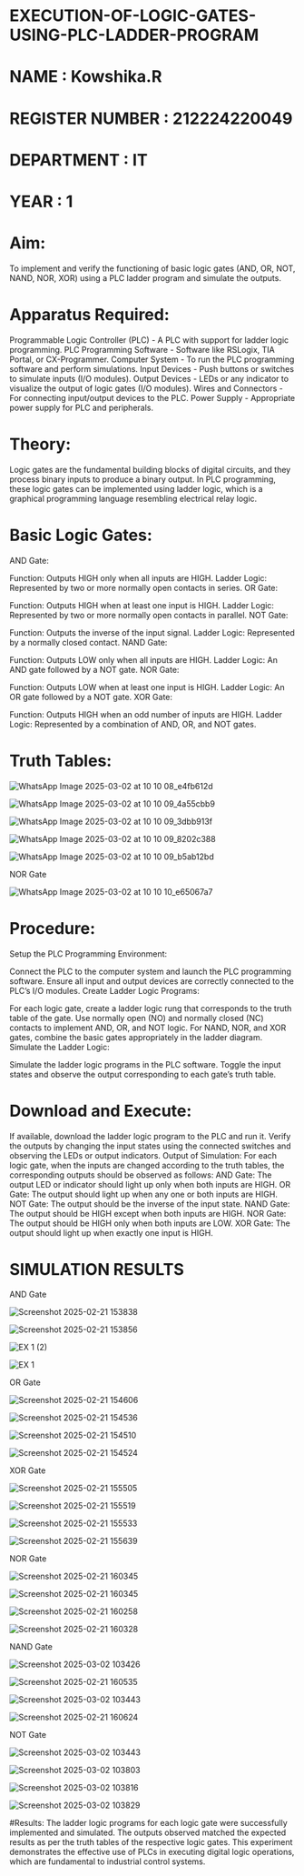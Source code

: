 # EXECUTION-OF-LOGIC-GATES-USING-PLC-LADDER-PROGRAM


 # NAME : Kowshika.R
 # REGISTER NUMBER : 212224220049
 # DEPARTMENT : IT
 # YEAR : 1

 
# Aim:
To implement and verify the functioning of basic logic gates (AND, OR, NOT, NAND, NOR, XOR) using a PLC ladder program and simulate the outputs.

# Apparatus Required:
Programmable Logic Controller (PLC) - A PLC with support for ladder logic programming.
PLC Programming Software - Software like RSLogix, TIA Portal, or CX-Programmer.
Computer System - To run the PLC programming software and perform simulations.
Input Devices - Push buttons or switches to simulate inputs (I/O modules).
Output Devices - LEDs or any indicator to visualize the output of logic gates (I/O modules).
Wires and Connectors - For connecting input/output devices to the PLC.
Power Supply - Appropriate power supply for PLC and peripherals.


# Theory:
Logic gates are the fundamental building blocks of digital circuits, and they process binary inputs to produce a binary output. In PLC programming, these logic gates can be implemented using ladder logic, which is a graphical programming language resembling electrical relay logic.

# Basic Logic Gates:
AND Gate:

Function: Outputs HIGH only when all inputs are HIGH.
Ladder Logic: Represented by two or more normally open contacts in series.
OR Gate:

Function: Outputs HIGH when at least one input is HIGH.
Ladder Logic: Represented by two or more normally open contacts in parallel.
NOT Gate:

Function: Outputs the inverse of the input signal.
Ladder Logic: Represented by a normally closed contact.
NAND Gate:

Function: Outputs LOW only when all inputs are HIGH.
Ladder Logic: An AND gate followed by a NOT gate.
NOR Gate:

Function: Outputs LOW when at least one input is HIGH.
Ladder Logic: An OR gate followed by a NOT gate.
XOR Gate:

Function: Outputs HIGH when an odd number of inputs are HIGH.
Ladder Logic: Represented by a combination of AND, OR, and NOT gates.
# Truth Tables:

![WhatsApp Image 2025-03-02 at 10 10 08_e4fb612d](https://github.com/user-attachments/assets/edff5ef7-5f07-4cb2-9689-776d207805a2)

![WhatsApp Image 2025-03-02 at 10 10 09_4a55cbb9](https://github.com/user-attachments/assets/ceb1babc-dc28-4e11-be41-375c80b0c133)

![WhatsApp Image 2025-03-02 at 10 10 09_3dbb913f](https://github.com/user-attachments/assets/83ee9acf-c271-42f5-9bdf-820e5a8c42a8)

![WhatsApp Image 2025-03-02 at 10 10 09_8202c388](https://github.com/user-attachments/assets/db6926c4-ac87-450f-9b47-72994fa236ab)

![WhatsApp Image 2025-03-02 at 10 10 09_b5ab12bd](https://github.com/user-attachments/assets/5de8e6c6-2eff-405e-9bbd-088f9119666a)

NOR Gate

![WhatsApp Image 2025-03-02 at 10 10 10_e65067a7](https://github.com/user-attachments/assets/52b2c6cf-13c3-41fe-b2fa-e82edc02b870)


 
# Procedure:
Setup the PLC Programming Environment:

Connect the PLC to the computer system and launch the PLC programming software.
Ensure all input and output devices are correctly connected to the PLC’s I/O modules.
Create Ladder Logic Programs:

For each logic gate, create a ladder logic rung that corresponds to the truth table of the gate.
Use normally open (NO) and normally closed (NC) contacts to implement AND, OR, and NOT logic.
For NAND, NOR, and XOR gates, combine the basic gates appropriately in the ladder diagram.
Simulate the Ladder Logic:

Simulate the ladder logic programs in the PLC software.
Toggle the input states and observe the output corresponding to each gate’s truth table.
# Download and Execute:

If available, download the ladder logic program to the PLC and run it.
Verify the outputs by changing the input states using the connected switches and observing the LEDs or output indicators.
Output of Simulation:
For each logic gate, when the inputs are changed according to the truth tables, the corresponding outputs should be observed as follows:
AND Gate: The output LED or indicator should light up only when both inputs are HIGH.
OR Gate: The output should light up when any one or both inputs are HIGH.
NOT Gate: The output should be the inverse of the input state.
NAND Gate: The output should be HIGH except when both inputs are HIGH.
NOR Gate: The output should be HIGH only when both inputs are LOW.
XOR Gate: The output should light up when exactly one input is HIGH.


# SIMULATION RESULTS 

AND Gate

![Screenshot 2025-02-21 153838](https://github.com/user-attachments/assets/22edf86b-00d7-441c-9caa-21fee7ac8e19)

![Screenshot 2025-02-21 153856](https://github.com/user-attachments/assets/265c63fa-45eb-40b5-a78a-3d8551bb147a)

![EX 1 (2)](https://github.com/user-attachments/assets/c4ebab4c-cdc2-47bc-86a4-ddf1e8ed5a13)

![EX 1](https://github.com/user-attachments/assets/37ea8df7-3391-4342-b881-2ee2e6045abc)

OR Gate

![Screenshot 2025-02-21 154606](https://github.com/user-attachments/assets/a51c7f82-9162-4a17-b5b1-82228d966452)

![Screenshot 2025-02-21 154536](https://github.com/user-attachments/assets/42e8fbf0-ce2b-441b-b444-c22f74934e40)

![Screenshot 2025-02-21 154510](https://github.com/user-attachments/assets/5054098c-93ca-4c99-9329-bcc29affb09f)

![Screenshot 2025-02-21 154524](https://github.com/user-attachments/assets/dcfc2e87-20d5-4f4e-b435-03697c834199)

XOR Gate

![Screenshot 2025-02-21 155505](https://github.com/user-attachments/assets/8a02836f-c641-41f4-b6df-01ea2b2eaab5)

![Screenshot 2025-02-21 155519](https://github.com/user-attachments/assets/a64730f8-b8af-464e-8ccf-73cec7466449)

![Screenshot 2025-02-21 155533](https://github.com/user-attachments/assets/6b50c549-352e-41ef-b4c4-de462cde51ae)

![Screenshot 2025-02-21 155639](https://github.com/user-attachments/assets/9a9abe88-8a91-4f49-84aa-5a637e8cbce9)

NOR Gate

![Screenshot 2025-02-21 160345](https://github.com/user-attachments/assets/c0472d36-ca4c-4062-84e4-65744917a003)

![Screenshot 2025-02-21 160345](https://github.com/user-attachments/assets/d0a367e5-6a1b-45ac-bc36-4255068074f8)

![Screenshot 2025-02-21 160258](https://github.com/user-attachments/assets/a3f7c306-cdf4-47ae-9aa1-a59006958df8)

![Screenshot 2025-02-21 160328](https://github.com/user-attachments/assets/988b05c5-128e-4cff-adac-3632b89164b7)

NAND Gate

![Screenshot 2025-03-02 103426](https://github.com/user-attachments/assets/a3b528db-fc39-4236-8e14-b61d4bec500d)

![Screenshot 2025-02-21 160535](https://github.com/user-attachments/assets/24196a56-42dd-49dc-a7d8-6ddf777f4434)

![Screenshot 2025-03-02 103443](https://github.com/user-attachments/assets/baa31a94-ea55-4448-84b2-d69741f41ea9)

![Screenshot 2025-02-21 160624](https://github.com/user-attachments/assets/f049bb13-f209-4d6e-87b9-c6e20920f954)

NOT Gate

![Screenshot 2025-03-02 103443](https://github.com/user-attachments/assets/c4f028d3-aaaa-414f-a323-04401d7dc571)

![Screenshot 2025-03-02 103803](https://github.com/user-attachments/assets/0c9a8c66-ac6b-445c-9f2b-5aa8858d6563)

![Screenshot 2025-03-02 103816](https://github.com/user-attachments/assets/4c5e9108-6ca7-4e9b-b3ab-c47ba067bb0c)

![Screenshot 2025-03-02 103829](https://github.com/user-attachments/assets/94aa70f2-f47f-4dc5-8c87-5555ab1d483d)


#Results:
The ladder logic programs for each logic gate were successfully implemented and simulated.
The outputs observed matched the expected results as per the truth tables of the respective logic gates.
This experiment demonstrates the effective use of PLCs in executing digital logic operations, which are fundamental to industrial control systems.
